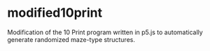 # modified10print
Modification of the 10 Print program written in p5.js to automatically generate randomized maze-type structures.
